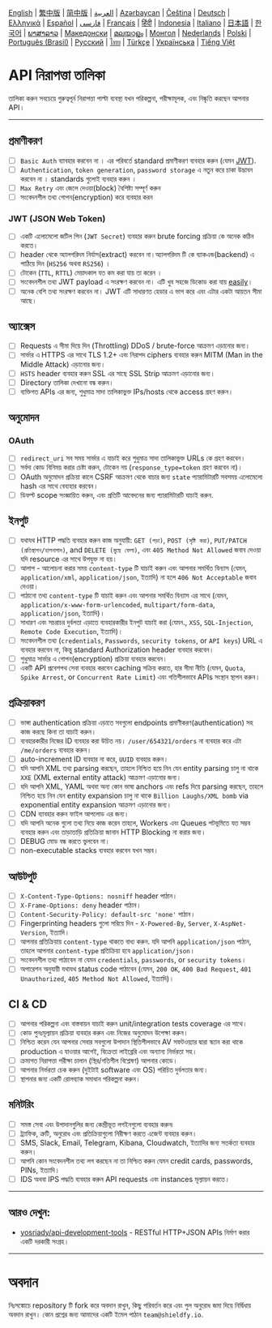 [English](./README.md) | [繁中版](./README-tw.md) | [简中版](./README-zh.md) | [العربية](./README-ar.md) | [Azərbaycan](./README-az.md) | [Čeština](./README-cs.md) | [Deutsch](./README-de.md) | [Ελληνικά](./README-el.md) | [Español](./README-es.md) | [فارسی](./README-fa.md) | [Français](./README-fr.md) | [हिंदी](./README-hi.md) | [Indonesia](./README-id.md) | [Italiano](./README-it.md) | [日本語](./README-ja.md) | [한국어](./README-ko.md) | [ພາສາລາວ](./README-lo.md) | [Македонски](./README-mk.md) | [മലയാളം](./README-ml.md) | [Монгол](./README-mn.md) | [Nederlands](./README-nl.md) | [Polski](./README-pl.md) | [Português (Brasil)](./README-pt_BR.md) | [Русский](./README-ru.md) | [ไทย](./README-th.md) | [Türkçe](./README-tr.md) | [Українська](./README-uk.md) | [Tiếng Việt](./README-vi.md)

# API নিরাপত্তা তালিকা

তালিকা করুন সবচেয়ে গুরুত্বপূর্ন নিরাপত্তা পাল্টা ব্যবস্থা যখন পরিকল্পনা, পরীক্ষামূলক, এবং নিষ্কৃতি করছেন আপনার API।

---

## প্রমাণীকরণ

- [ ] `Basic Auth` ব্যাবহার করবেন না । এর পরিবর্তে standard প্রমাণীকরণ ব্যবহার করুন (যেমন [JWT](https://jwt.io/)).
- [ ] `Authentication`, `token generation`, `password storage` এ নতুন করে চাকা উদ্ভাবন করবেন না । standards গুলোই ব্যবহার করুন ।
- [ ] `Max Retry` এবং জেলে দেওয়া(block) বৈশিষ্ট্য সম্পূর্ণ করুন
- [ ] সংবেদনশীল তথ্য গোপন(encryption) করে ব্যবহার করন

### JWT (JSON Web Token)

- [ ] একটি এলোমেলো জটিল পিন (`JWT Secret`) ব্যবহার করুন brute forcing প্রক্রিয়া কে অনেক কঠিন করতে।
- [ ] header থেকে অ্যালগরিদম নির্যাস(extract) করবেন না।অ্যালগরিদম টি কে ব্যাকএন্ড(backend) এ পাঠিয়ে দিন (`HS256` অথবা `RS256`) ।
- [ ] টোকেন (`TTL`, `RTTL`) মেয়াদকাল যত কম করা যায় তা করেন ।
- [ ] সংবেদনশীল তথ্য JWT payload এ সংরক্ষণ করবেন না। এটি খুব সহজে ডিকোড করা যায় [easily](https://jwt.io/#debugger-io)।
- [ ] অনেক বেশি তথ্য সংরক্ষণ করবেন না। JWT এটি সাধারণত হেডার এ ভাগ করে এবং এটার একটা আয়তন সীমা আছে।

## অ্যাক্সেস

- [ ] Requests এ সীমা দিয়ে দিন (Throttling) DDoS / brute-force আক্রমণ এড়ানোর জন্য।
- [ ] সার্ভার এ HTTPS এর সাথে TLS 1.2+ এবং নিরাপদ ciphers ব্যবহার করুন MITM (Man in the Middle Attack) এড়ানোর জন্য।
- [ ] `HSTS` header ব্যবহার করুন SSL এর সাছে SSL Strip আক্রমণ এড়ানোর জন্য।
- [ ] Directory তালিকা দেখানো বন্ধ করুন।
- [ ] ব্যক্তিগত APIs এর জন্য, শুধুমাত্র সাদা তালিকাভুক্ত IPs/hosts থেকে access গ্রহণ করুন।

## অনুমোদন

### OAuth

- [ ] `redirect_uri` সব সময় সার্ভার এ যাচাই করে শুধুমাত্র সাদা তালিকাভুক্ত URLs কে গ্রহণ করবেন।
- [ ] সর্বদা কোড বিনিময় করার চেষ্টা করুন, টোকেন নয় (`response_type=token` গ্রহণ করবেন না)।
- [ ] OAuth অনুমোদন প্রক্রিয়া কালে CSRF আক্রমণ থেকে বাচার জন্য `state` প্যারামিটারটি সবসময় এলোমেলো hash এর সাথে বেব্যহার করবেন।
- [ ] ডিফল্ট scope সংজ্ঞায়িত করুন, এবং প্রতিটি আবেদনের জন্য প্যারামিটারটি যাচাই করুন.

## ইনপুট

- [ ] যথাযথ HTTP পদ্ধতি ব্যবহার করুন কাজ অনুযায়ী: `GET (পড়া)`, `POST (সৃষ্টি করা)`, `PUT/PATCH (প্রতিস্থাপন/হালনাগাদ)`, and `DELETE (মুছে ফেলা)`, এবং `405 Method Not Allowed` জবাব দেওয়া যদি resource এর সাথে উপযুক্ত না হয়।
- [ ] আলাপ - আলোচনা করার সময় `content-type` টি যাচাই করুন এবং আপনার সমর্থিত বিন্যাস (যেমন, `application/xml`, `application/json`, ইত্যাদি) না হলে `406 Not Acceptable` জবাব দেওয়া।
- [ ] পাঠানো তথ্য `content-type` টি যাচাই করুন এবং আপনার সমর্থিত বিন্যাস এর সাথে (যেমন, `application/x-www-form-urlencoded`, `multipart/form-data`, `application/json`, ইত্যাদি)।
- [ ] সাধারণ এবং সচরাচর দুর্বলতা এড়াতে ব্যবহারকারীর ইনপুট যাচাই করা (যেমন., `XSS`, `SQL-Injection`, `Remote Code Execution`, ইত্যাদি)।
- [ ] সংবেদনশীল তথ্য (`credentials`, `Passwords`, `security tokens`, or `API keys`) URL এ ব্যবহার করবেন না, কিন্তু standard Authorization header ব্যবহার করবেন।
- [ ] শুধুমাত্র সার্ভার এ গোপন(encryption) প্রক্রিয়া ব্যবহার করবেন।
- [ ] একটি API প্রবেশপথ সেবা ব্যবহার করবেন caching সক্রিয় করতে, হার সীমা নীতি (যেমন, `Quota`, `Spike Arrest`, or `Concurrent Rate Limit`) এবং গতিশীলভাবে APIs সংস্থান স্থাপন করুন।

## প্রক্রিয়াকরণ

- [ ] ভাঙ্গা authentication প্রক্রিয়া এড়াতে সবগুলো endpoints প্রমাণীকরণ(authentication) সহ কাজ করছে কিনা তা যাচাই করুন।
- [ ] ব্যবহারকারীর নিজের ID ব্যবহার করা উচিত নয়। `/user/654321/orders` না ব্যবহার করে এটা `/me/orders` ব্যবহার করুন।
- [ ] auto-increment ID ব্যবহার না করে, `UUID` ব্যবহার করুন।
- [ ] যদি আপনি XML তথ্য parsing করছেন, তাহলে নিশ্চিত হয়ে নিন যেন entity parsing চালু না থাকে `XXE` (XML external entity attack) আক্রমণ এড়ানোর জন্য।
- [ ] যদি আপনি XML, YAML অথবা অন্য কোন ভাষা anchors এবং refs দিয়ে parsing করছেন, তাহলে নিশ্চিত হয়ে নিন যেন entity expansion চালু না থাকে `Billion Laughs/XML bomb` via exponential entity expansion আক্রমণ এড়ানোর জন্য।
- [ ] CDN ব্যাবহার করুন ফাইল আপলোড এর জন্য।
- [ ] যদি আপনি অনেক গুলো তথ্য নিয়ে কাজ করেন তাহলে, Workers এবং Queues পটভূমিতে যত সম্ভব  ব্যবহার করুন এবং তাড়াতাড়ি প্রতিক্রিয়া জানান HTTP Blocking না করার জন্য।
- [ ] DEBUG মোড বন্ধ করতে ভুলবেন না।
- [ ] non-executable stacks ব্যবহার করবেন যখন সম্ভব।

## আউটপুট

- [ ] `X-Content-Type-Options: nosniff` header পাঠান।
- [ ] `X-Frame-Options: deny` header পাঠান।
- [ ] `Content-Security-Policy: default-src 'none'` পাঠান।
- [ ] Fingerprinting headers গুলো সরিয়ে দিন  - `X-Powered-By`, `Server`, `X-AspNet-Version`, ইত্যাদি।
- [ ] আপনার প্রতিক্রিয়ায় `content-type` থাকতে বাধ্য করুন. যদি আপনি `application/json` পাঠান, তাহলে আপনার `content-type` প্রতিক্রিয়া হবে `application/json`।
- [ ] সংবেদনশীল তথ্য পাঠাবেন না যেমন `credentials`, `passwords`, or `security tokens`।
- [ ] অপারেশন অনুযায়ী যথাযথ status code পাঠাবেন (যেমন, `200 OK`, `400 Bad Request`, `401 Unauthorized`, `405 Method Not Allowed`, ইত্যাদি)।

## CI & CD

- [ ] আপনার পরিকল্পনা এবং বাস্তবায়ন যাচাই করুন unit/integration tests coverage এর সাথে।
- [ ] কোড পুনঃমূল্যায়ন প্রক্রিয়া ব্যবহার করুন এবং নিজের অনুমোদন উপেক্ষা করুন।
- [ ] নিশ্চিত করেন যেন আপনার সেবার সবগুলো উপাদান স্থিতিশীলভাবে AV সফটওয়্যার দ্বারা স্ক্যান করা থাকে production এ যাওয়ার আগেই, বিক্রেতা লাইব্রেরি এবং অন্যান্য নির্ভরতা সহ।
- [ ] ক্রমাগত নিরাপত্তা পরীক্ষা চালান (স্থির/গতিশীল বিশ্লেষণ) আপনার কোডে।
- [ ] আপনার নির্ভরতা চেক করুন (দুইটাই software এবং OS) পরিচিত দুর্বলতার জন্য।
- [ ] স্থাপনার জন্য একটি রোলব্যাক সমাধান পরিকল্পনা করুন।

## মনিটরিং

- [ ] সমস্ত সেবা এবং উপাদানগুলির জন্য কেন্দ্রীভূত লগইনগুলো ব্যবহার করুন৷
- [ ] ট্র্যাফিক, ত্রুটি, অনুরোধ এবং প্রতিক্রিয়াগুলো নিরীক্ষণ করতে এজেন্ট ব্যবহার করুন।
- [ ] SMS, Slack, Email, Telegram, Kibana, Cloudwatch, ইত্যাদির জন্য সতর্কতা ব্যবহার করুন।
- [ ] আপনি কোন সংবেদনশীল তথ্য লগ করছেন না তা নিশ্চিত করুন যেমন credit cards, passwords, PINs, ইত্যাদি।
- [ ] IDS অথবা IPS পদ্ধতি ব্যবহার করুন  API requests এবং instances মূল্যায়ন করতে।

---

## আরও দেখুন:

- [yosriady/api-development-tools](https://github.com/yosriady/api-development-tools) -  RESTful HTTP+JSON APIs নির্মাণ করার একটি দরকারী সংগ্রহ।

---

# অবদান

নিঃসঙ্কোচে repository টি fork করে অবদান রাখুন, কিছু পরিবর্তন করে এবং পুল অনুরোধ জমা দিয়ে নির্দ্বিধায় অবদান রাখুন। কোন প্রশ্নের জন্য আমাদের একটি ইমেল পাঠান `team@shieldfy.io`.
